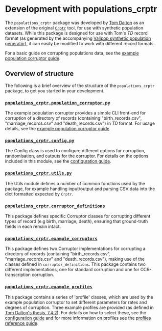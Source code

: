 # Development with populations_crptr
The `populations_crptr` package was developed by [Tom Dalton](https://github.com/tomsdalton) as an extension of the original [`Crptr`](../crptr/index.md) tool, for use with synthetic population datasets. While this package is designed for use with Tom's *TD* record format (as generated by the accompanying [Valipop synthetic population generator](https://github.com/stacs-srg/valipop/)), it can easily be modified to work with different record formats.

For a basic guide on corrupting populations data, see the [example population corruptor guide](../../usage/population_corruptor_guide.md).

## Overview of structure
The following is a brief overview of the structure of the `populations_crptr` package, to get you started in your development.

### [`populations_crptr.population_corruptor.py`](../../../src/main/python/populations_crptr/population_corruptor.py)
The example population corruptor provides a simple CLI front-end for corruption of a directory of records (containing "birth_records.csv", "marriage_records.csv" and "death_records.csv") in *TD* format. For usage details, see the [example population corruptor guide](../../usage/population_corruptor_guide.md).

### [`populations_crptr.config.py`](../../../src/main/python/populations_crptr/config.py)
The Config class is used to configure different options for corruption, randomisation, and outputs for the corruptor. For details on the options included in this module, see the [configuration guide](../../usage/configuration.md).

### [`populations_crptr.utils.py`](../../../src/main/python/populations_crptr/utils.py)
The Utils module defines a number of common functions used by the package, for example handling input/output and parsing CSV data into the dict formatted expected by `Crptr`.

### [`populations_crptr.corruptor_definitions`](../../../src/main/python/populations_crptr/corruptor_definitions/)
This package defines specific Corruptor classes for corrupting different types of record (e.g birth, marriage, death), ensuring that ground-truth fields in each remain intact.

### [`populations_crptr.example_corruptors`](../../../src/main/python/populations_crptr/example_corruptors/)
This package defines two Corruptor implementations for corrupting a directory of records (containing "birth_records.csv", "marriage_records.csv" and "death_records.csv"), making use of the classes defined in `corruptor_definitions`. This package contains two different implementations, one for standard corruption and one for OCR-transcription corruption.

### [`populations_crptr.example_profiles`](../../../src/main/python/populations_crptr/example_profiles/)
This package contains a series of 'profile' classes, which are used by the example population corruptor to set different parameters for rates and degrees of corruption. Three example profiles are provided (as defined in [Tom Dalton's thesis, 7.4.2](https://research-repository.st-andrews.ac.uk/bitstream/handle/10023/26784/Thesis-Tom-Dalton-complete-version.pdf?sequence=4&isAllowed=y)). For details on how to select these, see the [configuration guide](../../usage/configuration.md) and for more information on profiles see the [profiles reference guide](../../usage/profiles.md).
